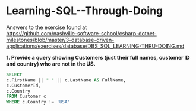 # Learning-SQL--Through-Doing

Answers to the exercise found at <br> https://github.com/nashville-software-school/csharp-dotnet-milestones/blob/master/3-database-driven-applications/exercises/database/DBS_SQL_LEARNING-THRU-DOING.md


**1. Provide a query showing Customers (just their full names, customer ID and country) who are not in the US.**
```SQL
SELECT
c.FirstName || " " || c.LastName AS FullName,
c.CustomerId,
c.Country
FROM Customer c
WHERE c.Country != 'USA'
```
